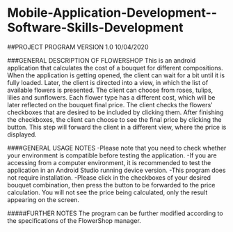 # Mobile-Application-Development--Software-Skills-Development

##PROJECT PROGRAM VERSION 1.0  10/04/2020

###GENERAL DESCRIPTION OF FLOWERSHOP
This is an android application that calculates the cost of a bouquet for different compositions. When the application is getting opened, the client can wait for a bit until it is fully loaded. Later, the client is directed into a view, in which the list of available flowers is presented. The client can choose from roses, tulips, lilies and sunflowers. Each flower type has a different cost, which will be later reflected on the bouquet final price. The client checks the flowers' checkboxes that are desired to be included by clicking them. After finishing the checkboxes, the client can choose to see the final price by clicking the button. This step will forward the client in a different view, where the price is displayed.

####GENERAL USAGE NOTES
-Please note that you need to check whether your environment is compatible before testing the application.
-If you are accessing from a computer environment, it is recommended to test the application in an Android Studio running device version.
-This program does not require installation.
-Please click in the checkboxes of your desired bouquet combination, then press the button to be forwarded to the price calculation. You will not see the price being calculated, only the result appearing on the screen.

#####FURTHER NOTES
The program can be further modified according to the specifications of the FlowerShop manager.
